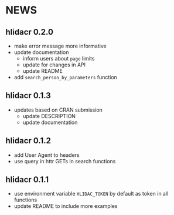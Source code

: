 # NEWS

## hlidacr 0.2.0
- make error message more informative
- update documentation 
    - inform users about `page` limits
    - update for changes in API
    - update README
- add `search_person_by_parameters` function

## hlidacr 0.1.3
- updates based on CRAN submission
    - update DESCRIPTION
    - update documentation

## hlidacr 0.1.2
- add User Agent to headers
- use query in httr GETs in search functions

## hlidacr 0.1.1

- use environment variable `HLIDAC_TOKEN` by default as token in all functions
- update README to include more examples
